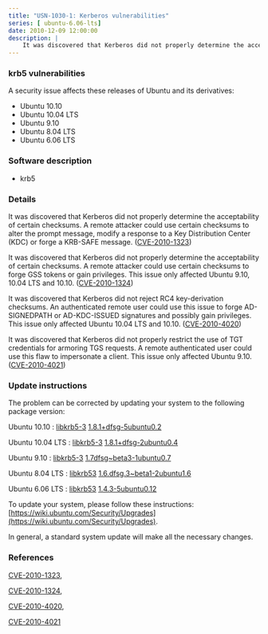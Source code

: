 ```yaml
---
title: "USN-1030-1: Kerberos vulnerabilities"
series: [ ubuntu-6.06-lts]
date: 2010-12-09 12:00:00
description: |
    It was discovered that Kerberos did not properly determine the acceptability of certain checksums. A remote attacker could use certain checksums to alter the prompt message, modify a response to a Key Distribution Center (KDC) or forge a KRB-SAFE message. ([CVE-2010-1323](http://people.ubuntu.com/~ubuntu-security/cve/CVE-2010-1323))
--- 
```

 
### krb5 vulnerabilities

A security issue affects these releases of Ubuntu and its derivatives:

* Ubuntu 10.10
* Ubuntu 10.04 LTS
* Ubuntu 9.10
* Ubuntu 8.04 LTS
* Ubuntu 6.06 LTS

### Software description

* krb5 

### Details

It was discovered that Kerberos did not properly determine the acceptability of certain checksums. A remote attacker could use certain checksums to alter the prompt message, modify a response to a Key Distribution Center (KDC) or forge a KRB-SAFE message. ([CVE-2010-1323](http://people.ubuntu.com/~ubuntu-security/cve/CVE-2010-1323))

It was discovered that Kerberos did not properly determine the acceptability of certain checksums. A remote attacker could use certain checksums to forge GSS tokens or gain privileges. This issue only affected Ubuntu 9.10, 10.04 LTS and 10.10. ([CVE-2010-1324](http://people.ubuntu.com/~ubuntu-security/cve/CVE-2010-1324))

It was discovered that Kerberos did not reject RC4 key-derivation checksums. An authenticated remote user could use this issue to forge AD-SIGNEDPATH or AD-KDC-ISSUED signatures and possibly gain privileges. This issue only affected Ubuntu 10.04 LTS and 10.10. ([CVE-2010-4020](http://people.ubuntu.com/~ubuntu-security/cve/CVE-2010-4020))

It was discovered that Kerberos did not properly restrict the use of TGT credentials for armoring TGS requests. A remote authenticated user could use this flaw to impersonate a client. This issue only affected Ubuntu 9.10. ([CVE-2010-4021](http://people.ubuntu.com/~ubuntu-security/cve/CVE-2010-4021)) 

### Update instructions

The problem can be corrected by updating your system to the following package version:

Ubuntu 10.10
 : [libkrb5-3](https://launchpad.net/ubuntu/+source/krb5) <span> [1.8.1+dfsg-5ubuntu0.2](https://launchpad.net/ubuntu/+source/krb5/1.8.1+dfsg-5ubuntu0.2) </span> 

Ubuntu 10.04 LTS
 : [libkrb5-3](https://launchpad.net/ubuntu/+source/krb5) <span> [1.8.1+dfsg-2ubuntu0.4](https://launchpad.net/ubuntu/+source/krb5/1.8.1+dfsg-2ubuntu0.4) </span> 

Ubuntu 9.10
 : [libkrb5-3](https://launchpad.net/ubuntu/+source/krb5) <span> [1.7dfsg~beta3-1ubuntu0.7](https://launchpad.net/ubuntu/+source/krb5/1.7dfsg~beta3-1ubuntu0.7) </span> 

Ubuntu 8.04 LTS
 : [libkrb53](https://launchpad.net/ubuntu/+source/krb5) <span> [1.6.dfsg.3~beta1-2ubuntu1.6](https://launchpad.net/ubuntu/+source/krb5/1.6.dfsg.3~beta1-2ubuntu1.6) </span> 

Ubuntu 6.06 LTS
 : [libkrb53](https://launchpad.net/ubuntu/+source/krb5) <span> [1.4.3-5ubuntu0.12](https://launchpad.net/ubuntu/+source/krb5/1.4.3-5ubuntu0.12) </span> 

To update your system, please follow these instructions: [https://wiki.ubuntu.com/Security/Upgrades](https://wiki.ubuntu.com/Security/Upgrades).

In general, a standard system update will make all the necessary changes. 

### References

 [CVE-2010-1323](http://people.ubuntu.com/~ubuntu-security/cve/CVE-2010-1323), 

 [CVE-2010-1324](http://people.ubuntu.com/~ubuntu-security/cve/CVE-2010-1324), 

 [CVE-2010-4020](http://people.ubuntu.com/~ubuntu-security/cve/CVE-2010-4020), 

 [CVE-2010-4021](http://people.ubuntu.com/~ubuntu-security/cve/CVE-2010-4021)
 
